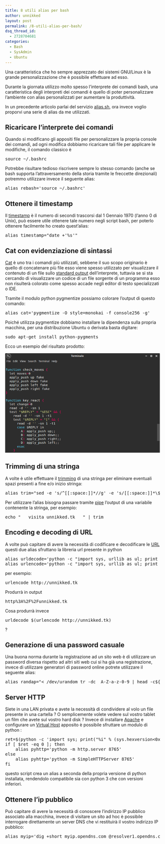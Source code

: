 ```yaml
---
title: 8 utili alias per bash
author: unnikked
layout: post
permalink: /8-utili-alias-per-bash/
dsq_thread_id:
  - 2728704681
categories:
  - Bash
  - SysAdmin
  - Ubuntu
---
```


Una caratteristica che ho sempre apprezzato dei sistemi GNU/Linux è la grande personalizzazione che è possibile effettuare ad esso.

Durante la giornata utilizzo molto spesso l&#8217;interprete dei comandi bash, una caratteristica degli interpreti dei comandi è quello di poter personalizzare l&#8217;ambiente con alias personalizzati per aumentare la produttività.

In un precedente articolo parlai del servizio <a title="Alias.sh – Gestisci i tuoi alias nel cloud" href="gestisci-i-tuoi-alias-nel-cloud" target="_blank">alias.sh</a>, ora invece voglio proporvi una serie di alias da me utilizzati.

## Ricaricare l&#8217;interprete dei comandi

Quando si modificano gli appositi file per personalizzare la propria console dei comandi, ad ogni modifica dobbiamo ricaricare tali file per applicare le modifiche, il comando classico è

<pre class="lang:default decode:true ">source ~/.bashrc</pre>

Potrebbe risultare tedioso riscrivere sempre lo stesso comando (anche se bash supporta l&#8217;attraversamento della storia tramite le freccette direzionali) potremmo utilizzare invece il seguente alias:

<pre class="lang:default decode:true ">alias rebash='source ~/.bashrc'</pre>

## Ottenere il timestamp

Il <a title="Timestamp Unix - Wikipedia" href="http://it.wikipedia.org/wiki/Tempo_(Unix)" target="_blank">timestamp</a> è il numero di secondi trascorsi dal 1 Gennaio 1970 (l&#8217;anno 0 di Unix), può essere utile ottenere tale numero negli script bash, per poterlo ottenere facilmente ho creato quest&#8217;alias:

<pre class="lang:default decode:true ">alias timestamp="date +'%s'"</pre>

## Cat con evidenziazione di sintassi

<a title="Cat - Wikipedia" href="http://it.wikipedia.org/wiki/Cat_(Unix)" target="_blank">Cat</a> è uno tra i comandi più utilizzati, sebbene il suo scopo originario è quello di concatenare più file esso viene spesso utilizzato per visualizzare il contenuto di un file sullo <a title="Gestire i canali standard di Linux" href="gestire-i-canali-standard-linux" target="_blank">standard output</a> dell&#8217;interprete, tuttavia se si sta cercando di visualizzare un codice di un file sorgente di un programma esso non risulterà colorato come spesso accade negli editor di testo specializzati o IDE.

Tramite il modulo python pygmentize possiamo colorare l&#8217;output di questo comando:

<pre class="lang:default decode:true ">alias cat='pygmentize -O style=monokai -f console256 -g'</pre>

Poiché utilizza pygmentize dobbiamo installare la dipendenza sulla propria macchina, per una distribuzione Ubuntu o derivata basta digitare:

<pre class="lang:default decode:true ">sudo apt-get install python-pygments</pre>

Ecco un esempio del risultato prodotto:

<p align="center">
  <img src="/wp-content/uploads/2014/06/Screenshot-01062014-190139.png" alt="Python Pygmentize" />
</p>

## Trimming di una stringa

A volte è utile effettuare il <a title="Trimming - Wikipedia" href="http://en.wikipedia.org/wiki/Trimming_(computer_programming)" target="_blank">trimming</a> di una stringa per eliminare eventuali spazi presenti a fine e/o inizio stringa:

<pre class="lang:default decode:true ">alias trim="sed -e 's/^[[:space:]]*//g' -e 's/[[:space:]]*\$//g'"</pre>

Per utilizzare l&#8217;alias bisogna passare tramite <a title="Gestire i canali standard di Linux" href="http://unnikked.tk/gestire-i-canali-standard-linux/" target="_blank">pipe</a> l&#8217;output di una variabile contenente la stringa, per esempio:

<pre class="lang:default decode:true ">echo "   visita unnikked.tk   " | trim</pre>

## Encoding e decoding di URL

A volte può capitare di avere la necessità di codificare e decodificare le <a title="URL - Wikipedia" href="http://it.wikipedia.org/wiki/Uniform_Resource_Locator" target="_blank">URL</a> questi due alias sfruttano la libreria url presente in python

<pre class="lang:default decode:true ">alias urldecode='python -c "import sys, urllib as ul; print ul.unquote_plus(sys.argv[1])"'
alias urlencode='python -c "import sys, urllib as ul; print ul.quote_plus(sys.argv[1])"'
</pre>

per esempio:

<pre class="lang:default decode:true ">urlencode http://unnikked.tk</pre>

Produrrà in output 

<pre class="lang:default decode:true " >http%3A%2F%2Funnikked.tk</pre>

Cosa produrrà invece 

<pre class="lang:default decode:true " >urldecode $(urlencode http://unnikked.tk)</pre>

?

## Generazione di una password casuale

Una buona norma durante la registrazione ad un sito web è di utilizzare un password diversa rispetto ad altri siti web cui si ha già una registrazione, invece di utilizzare generatori di password online potrete utilizzare il seguente alias:

<pre class="lang:default decode:true ">alias randap="&lt; /dev/urandom tr -dc _A-Z-a-z-0-9 | head -c${1:-16};echo;"</pre>

## Server HTTP

Siete in una LAN privata e avete la necessità di condividere al volo un file presente in una cartella ? O semplicemente volete vedere sul vostro tablet un film che avete sul vostro hard disk ? Invece di installare [Apache][1] e configurare un <a title="Guida ai Virtual Host di Apache" href="guida-ai-virtual-host-di-apache" target="_blank">Virtual Host</a> apposito è possibile sfruttare un modulo di python :

<pre class="lang:default decode:true ">ret=$(python -c 'import sys; print("%i" % (sys.hexversion&lt;0x03000000))')
if [ $ret -eq 0 ]; then 
    alias pyhttp='python -m http.server 8765'
else 
    alias pyhttp='python -m SimpleHTTPServer 8765'
fi
</pre>

questo script crea un alias a seconda della propria versione di python installata, rendendolo compatibile sia con python 3 che con versioni inferiori.

## Ottenere l&#8217;ip pubblico

Può capitare di avere la necessità di conoscere l&#8217;indirizzo IP pubblico associato alla macchina, invece di visitare un sito ad hoc è possibile interrogare direttamente un server DNS che vi restituirà il vostro indirizzo IP pubblico:

<pre class="lang:default decode:true ">alias myip='dig +short myip.opendns.com @resolver1.opendns.com'</pre>

 [1]: apache-php-mysql "Come configurare un ambiente LAMP"